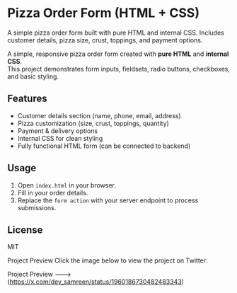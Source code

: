 # Pizza Order Form (HTML + CSS)

A simple pizza order form built with pure HTML and internal CSS. Includes customer details, pizza size, crust, toppings, and payment options.

A simple, responsive pizza order form created with **pure HTML** and **internal CSS**.  
This project demonstrates form inputs, fieldsets, radio buttons, checkboxes, and basic styling.

## Features
- Customer details section (name, phone, email, address)
- Pizza customization (size, crust, toppings, quantity)
- Payment & delivery options
- Internal CSS for clean styling
- Fully functional HTML form (can be connected to backend)

## Usage
1. Open `index.html` in your browser.
2. Fill in your order details.
3. Replace the `form action` with your server endpoint to process submissions.

## License
MIT

Project Preview
Click the image below to view the project on Twitter:

Project Preview ---> (https://x.com/dev_samreen/status/1960186730482483343)


